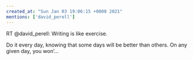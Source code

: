 ```yaml
---
created_at: "Sun Jan 03 19:06:15 +0000 2021"
mentions: ['david_perell']
---
```


RT @david_perell: Writing is like exercise.

Do it every day, knowing that some days will be better than others. On any given day, you won’…
